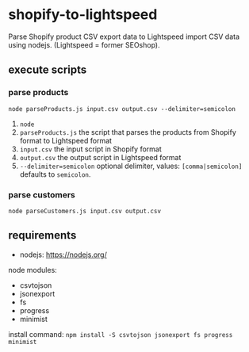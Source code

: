 # shopify-to-lightspeed

Parse Shopify product CSV export data to Lightspeed import CSV data using nodejs. (Lightspeed = former SEOshop).

## execute scripts

### parse products
```
node parseProducts.js input.csv output.csv --delimiter=semicolon
```

1. `node`
2. `parseProducts.js`   the script that parses the products from Shopify format to Lightspeed format
3. `input.csv` the input script in Shopify format
3. `output.csv` the output script in Lightspeed format
5. `--delimiter=semicolon` optional delimiter, values: `[comma|semicolon]` defaults to `semicolon`.

### parse customers
```
node parseCustomers.js input.csv output.csv
```


## requirements

- nodejs: https://nodejs.org/

node modules: 

- csvtojson
- jsonexport
- fs
- progress
- minimist

install command: `npm install -S csvtojson jsonexport fs progress minimist` 